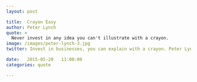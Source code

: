 ```yaml
---
layout: post

title:  Crayon Easy
author: Peter Lynch
quote: >
  Never invest in any idea you can't illustrate with a crayon.
image: /images/peter-lynch-3.jpg
twitter: Invest in businesses, you can explain with a crayon. Peter Lynch http://quotes.stockflare.com/ https://pbs.twimg.com/media/BwIaXePIIAAgrtn.jpg

date:   2015-05-20	 11:00:00
categories: quote

---
```


